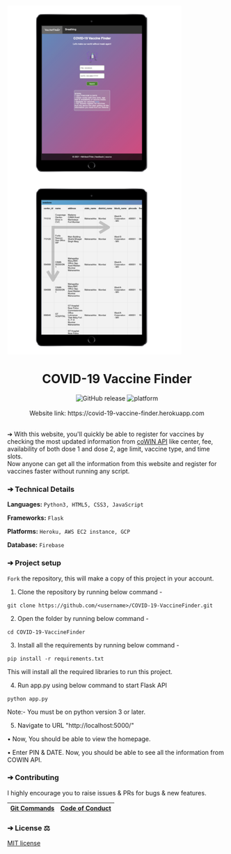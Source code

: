 <img align="center" src="https://github.com/AkhileshThite/COVID-19-VaccineFinder/blob/main/static/images/ipad.png" width="400" height="400"></img> <img align="center" src="https://github.com/AkhileshThite/COVID-19-VaccineFinder/blob/main/static/images/ipad2.png" width="400" height="400"></img>

<h1 align="center">COVID-19 Vaccine Finder</h1>

<div align="center">
  <img src="https://img.shields.io/github/v/release/AkhileshThite/COVID-19-VaccineFinder?color=1FC71F" alt="GitHub release" />
  <img src="https://img.shields.io/github/repo-size/AkhileshThite/COVID-19-VaccineFinder" alt="platform">
  <!-- Open issues & PRs
  <img src="https://img.shields.io/github/issues/AkhileshThite/COVID-19-VaccineFinder" alt="GitHub issues" />
  <img src="https://img.shields.io/github/issues-pr/AkhileshThite/COVID-19-VaccineFinder" alt="GitHub pull requests" />
  -->
<!--   <img src="https://img.shields.io/github/issues-search/AkhileshThite/COVID-19-VaccineFinder?label=merged%20PRs&query=is%3Apr+is%3Aclosed+is%3Amerged&color=purple" alt="Merged Pull Requests" /> -->
</div>
<br>

<div align="center">
Website link: https://covid-19-vaccine-finder.herokuapp.com
</div>
<br/>

➔ With this website, you'll quickly be able to register for vaccines by checking the most updated information from [coWIN API](https://apisetu.gov.in/public/marketplace/api/cowin) like center, fee, availability of both dose 1 and dose 2, age limit, vaccine type, and time slots.<br>
Now anyone can get all the information from this website and register for vaccines faster without running any script. 


### ➔ Technical Details
**Languages:**
```Python3, HTML5, CSS3, JavaScript```

**Frameworks:** 
```Flask```

**Platforms:** 
```Heroku, AWS EC2 instance, GCP```

**Database:**
```Firebase```


### ➔ Project setup
`Fork` the repository, this will make a copy of this project in your account.

1. Clone the repository by running below command -
```
git clone https://github.com/<username>/COVID-19-VaccineFinder.git
```

2. Open the folder by running below command -
```
cd COVID-19-VaccineFinder
```

3.  Install all the requirements by running below command -
```
pip install -r requirements.txt
```
This will install all the required libraries to run this project.

4. Run app.py using below command to start Flask API
```
python app.py
```
Note:- You must be on python version 3 or later.

5. Navigate to URL "http://localhost:5000/"

• Now, You should be able to view the homepage.

• Enter PIN & DATE. Now, you should be able to see all the information from COWIN API.


### ➔ Contributing
I highly encourage you to raise issues & PRs for bugs & new features.

| [Git Commands](docs/git-commands.md) | [Code of Conduct](docs/code_of_conduct.md)
| ------------- | ------------- |


### ➔ License ⚖️
[MIT license](https://github.com/AkhileshThite/COVID-19-VaccineFinder/blob/main/LICENSE) 

